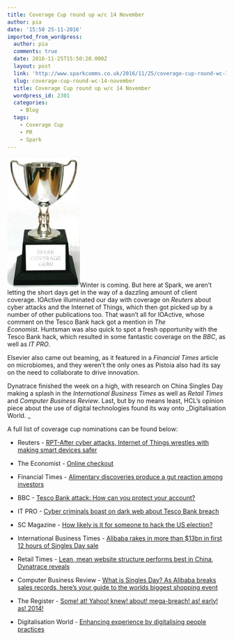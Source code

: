 ```yaml
---
title: Coverage Cup round up w/c 14 November
author: pia
date: '15:50 25-11-2016'
imported_from_wordpress:
  author: pia
  comments: true
  date: 2016-11-25T15:50:20.000Z
  layout: post
  link: 'http://www.sparkcomms.co.uk/2016/11/25/coverage-cup-round-wc-14-november/'
  slug: coverage-cup-round-wc-14-november
  title: Coverage Cup round up w/c 14 November
  wordpress_id: 2301
  categories:
    - Blog
  tags:
    - Coverage Cup
    - PR
    - Spark
---
```


![Coverage cup](Coverage-cup-167x300.jpg)Winter is coming. But here at Spark, we aren’t letting the short days get in the way of a dazzling amount of client coverage. IOActive illuminated our day with coverage on _Reuters_ about cyber attacks and the Internet of Things, which then got picked up by a number of other publications too. That wasn’t all for IOActive, whose comment on the Tesco Bank hack got a mention in _The Economist_. Huntsman was also quick to spot a fresh opportunity with the Tesco Bank hack, which resulted in some fantastic coverage on the _BBC_, as well as _IT PRO_.

Elsevier also came out beaming, as it featured in a _Financial Times_ article on microbiomes, and they weren’t the only ones as Pistoia also had its say on the need to collaborate to drive innovation.

Dynatrace finished the week on a high, with research on China Singles Day making a splash in the _International Business Times_ as well as _Retail Times_ and _Computer Business Review_. Last, but by no means least, HCL’s opinion piece about the use of digital technologies found its way onto _Digitalisation World. _

A full list of coverage cup nominations can be found below:



 	
  * Reuters - [RPT-After cyber attacks, Internet of Things wrestles with making smart devices safer](/www.reuters.com/article/cyber-attacks-manufacturers-repeat-pix-t-idUSL4N1D93UX)

 	
  * The Economist - [Online checkout](http://www.economist.com/news/finance-and-economics/21709993-theft-strikes-british-lender-online-checkout)

 	
  * Financial Times - [Alimentary discoveries produce a gut reaction among investors](https://www.ft.com/content/43184382-7031-11e6-a0c9-1365ce54b926)

 	
  * BBC - [Tesco Bank attack: How can you protect your account?](http://www.bbc.co.uk/news/business-37895172)

 	
  * IT PRO - [Cyber criminals boast on dark web about Tesco Bank breach](http://www.itpro.co.uk/security/27527/cyber-criminals-boast-on-dark-web-about-tesco-bank-breach)

 	
  * SC Magazine - [How likely is it for someone to hack the US election?](How%20likely%20is%20it%20for%20someone%20to%20hack%20the%20US%20election?)

 	
  * International Business Times - [Alibaba rakes in more than $13bn in first 12 hours of Singles Day sale](http://www.ibtimes.co.uk/alibaba-rakes-more-5bn-first-hour-sales-singles-day-1590999)

 	
  * Retail Times - [Lean, mean website structure performs best in China, Dynatrace reveals](http://www.retailtimes.co.uk/lean-mean-website-structure-performs-best-china-dynatrace-reveals/)

 	
  * Computer Business Review - [What is Singles Day? As Alibaba breaks sales records, here’s your guide to the worlds biggest shopping event](http://www.cbronline.com/news/verticals/ecommerce/what-is-singles-day-alibaba-breaks-sales-records-worlds-biggest-shopping-event/)

 	
  * The Register - [Some! at! Yahoo! knew! about! mega-breach! as! early! as! 2014!](http://www.theregister.co.uk/2016/11/10/yahoo_breach_disclosure_analysis/)

 	
  * Digitalisation World - [Enhancing experience by digitalising people practices](https://digitalisationworld.com/article/49812/)


